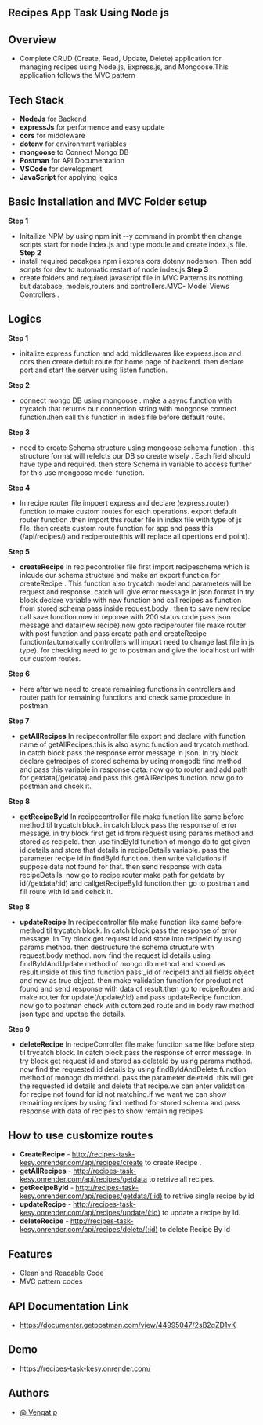 ## Recipes App Task Using Node js

## Overview
- Complete CRUD (Create, Read, Update, Delete) application for managing recipes using Node.js, Express.js, and Mongoose.This application follows the MVC pattern

## Tech Stack

- **NodeJs** for Backend
- **expressJs** for performence and easy update
- **cors** for middleware
- **dotenv** for environmrnt variables
- **mongoose** to Connect Mongo DB
- **Postman** for API Documentation
- **VSCode** for development
- **JavaScript** for applying logics


## Basic Installation and MVC Folder setup

**Step 1**
- Initailize NPM by using npm init --y command in prombt then change scripts start for node index.js and type module and create index.js file.
**Step 2**
- install required pacakges npm i expres cors dotenv nodemon. Then add scripts for dev to automatic restart of node index.js
**Step 3**
- create folders and required javascript file in MVC Patterns its nothing but database, models,routers and controllers.MVC- Model Views Controllers .

## Logics

 **Step 1**
 - initalize express function and add middlewares like express.json and cors.then create defult route for home page of backend.  then declare port and start the server using listen function.

 **Step 2**
 - connect mongo DB  using mongoose . make a async function with trycatch that returns our connection string with mongoose connect function.then call this function in indes file before default route.

 **Step 3**
 - need to create Schema structure using mongoose schema function . this structure format will refelcts our DB so create wisely . Each field should have type and required. then store Schema in variable to access further for this use mongoose model function.

 **Step 4**
 - In recipe router file impoert express and declare (express.router) function to make custom routes for each operations. export default router function .then import this router file in index file with type of js file. then create custom route function for app and pass this (/api/recipes/) and reciperoute(this will replace all opertions end point).

 **Step 5**
 - **createRecipe** In recipecontroller file first import recipeschema which is inlcude our schema structure and  make an export function for createRecipe . This function also trycatch model and parameters will be request and response. catch will give error message in json format.In try block declare variable with new function and call recipes as function from stored schema pass inside request.body . then to save new recipe call save function.now in reponse with 200 status code pass json message and data(new recipe).now goto reciperouter file make router with post function and pass create path and createRecipe function(automatcally controllers will import need to change last file in js type). for checking need to go to postman and give the localhost url with our custom routes.

 **Step 6**
 - here after we need to create remaining functions in controllers and router path for remaining functions and check same procedure in postman.

 **Step 7**
 - **getAllRecipes**  In recipecontroller file export and declare with function name of getAllRecipes.this is also async function and trycatch method. in catch block pass the response error message in json. In try block declare getrecipes of stored schema by using mongodb find method and pass this variable in response data. now go to router and add path for getdata(/getdata) and pass this getAllRecipes function. now go to postman and chcek it.

 **Step 8**
 - **getRecipeById** In recipecontroller file make function like same before method til trycatch block. in catch block pass the response of error message. in try block first get id from request using params method and stored as recipeId. then use findById function of mongo db to get given id details and store that details in recipeDetails variable. pass the parameter recipe id in findById function. then write validations if suppose data not found for that. then send response with data recipeDetails. now go to recipe router make path for getdata by id(/getdata/:id) and callgetRecipeById function.then go to postman and fill route with id and cehck it.

 **Step 8**
 - **updateRecipe** In recipecontroller file make function like same before method til trycatch block. In catch block pass the response of error message. In Try block get request id and store into recipeId by using params method. then destructure the schema structure with request.body method. now find the request id details using findByIdAndUpdate method of mongo db method and stored as result.inside of this find function pass _id of recipeId and all fields object and new as true object. then make validation function for product not found and send response with data of result.then go to recipeRouter and make router for update(/update/:id) and pass updateRecipe function. now go to postman check with cutomized route and in body raw method json type and updtae the details.

 **Step 9**
 - **deleteRecipe** In recipeConroller file make function same like before step til trycatch block. In catch block
 pass the response of error message. In try block get request id and stored as deleteId by using params method. now find the requested id details by using findByIdAndDelete function method of monogo db method. pass the parameter deleteId. this will get the requested id details and delete that recipe.we can enter validation for recipe not found for id not matching.if we want we can show remaining recipes by using find method for stored schema and pass response with data of recipes to show remaining recipes


## How to use customize routes

- **CreateRecipe** - http://recipes-task-kesy.onrender.com/api/recipes/create to create Recipe . 
- **getAllRecipes** - http://recipes-task-kesy.onrender.com/api/recipes/getdata to retrive all recipes.
- **getRecipeById** - http://recipes-task-kesy.onrender.com/api/recipes/getdata/(:id) to retrive single recipe by id
- **updateRecipe** - http://recipes-task-kesy.onrender.com/api/recipes/update/(:id) to update a recipe by Id.
- **deleteRecipe** - http://recipes-task-kesy.onrender.com/api/recipes/delete/(:id) to delete Recipe By Id

## Features

- Clean and Readable Code
- MVC pattern codes

## API Documentation Link

-  https://documenter.getpostman.com/view/44995047/2sB2qZD1vK

## Demo

- https://recipes-task-kesy.onrender.com/

## Authors

- [@ Vengat p](https://github.com/Vengat-P)


